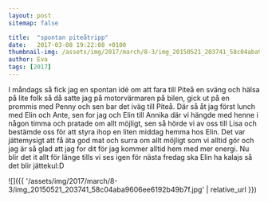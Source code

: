 ```yaml
---
layout: post
sitemap: false

title:  "spontan piteåtripp"
date:   2017-03-08 19:22:08 +0100
thumbnail-img: /assets/img/2017/march/8-3/img_20150521_203741_58c04aba9606ee6192b49b7f.jpg
author: Eva
tags: [2017]
---
```


I måndags så fick jag en spontan idé om att fara till Piteå en sväng och hälsa på lite folk så då satte jag på motorvärmaren på bilen, gick ut på en prommis med Penny och sen bar det iväg till Piteå. Där så åt jag först lunch med Elin och Ante, sen for jag och Elin till Annika där vi hängde med henne i någon timma och pratade om allt möjligt, sen så hörde vi av oss till Lisa och bestämde oss för att styra ihop en liten middag hemma hos Elin. Det var jättemysigt att få äta god mat och surra om allt möjligt som vi alltid gör och jag är så glad att jag for dit för jag kommer alltid hem med mer energi. Nu blir det it allt för länge tills vi ses igen för nästa fredag ska Elin ha kalajs så det blir jättekul:D

![]({{ '/assets/img/2017/march/8-3/img_20150521_203741_58c04aba9606ee6192b49b7f.jpg'  | relative_url }})

